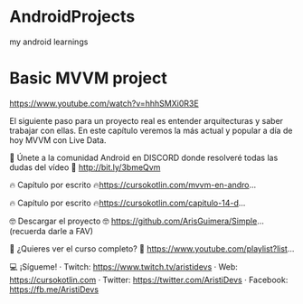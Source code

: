 # AndroidProjects

my android learnings

# Basic MVVM project

https://www.youtube.com/watch?v=hhhSMXi0R3E

El siguiente paso para un proyecto real es entender arquitecturas y saber trabajar con ellas. En
este capítulo veremos la más actual y popular a día de hoy MVVM con Live Data.

🚀 Únete a la comunidad Android en DISCORD donde resolveré todas las dudas del vídeo
🚀  http://bit.ly/3bmeQvm

🔥 Capítulo por escrito 🔥https://cursokotlin.com/mvvm-en-andro...

🔥 Capítulo por escrito 🔥https://cursokotlin.com/capitulo-14-d...

🤓 Descargar el proyecto 🤓 https://github.com/ArisGuimera/Simple... (recuerda darle a FAV)

👀 ¿Quieres ver el curso completo? 👀 https://www.youtube.com/playlist?list...

💻 ¡Sígueme!
· Twitch: https://www.twitch.tv/aristidevs
· Web: https://cursokotlin.com
· Twitter: https://twitter.com/AristiDevs
· Facebook: https://fb.me/AristiDevs
